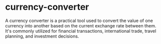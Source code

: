 # currency-converter
A currency converter is a practical tool used to convert the value of one currency into another based on the current exchange rate between them. It's commonly utilized for financial transactions, international trade, travel planning, and investment decisions.
